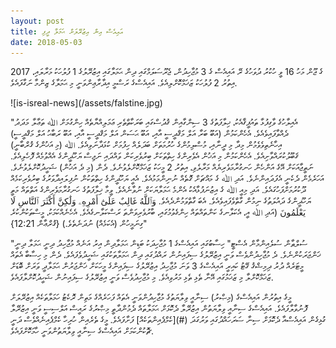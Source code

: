 ```yaml
---
layout: post
title: އައިއެސް އިން އިޒުރޭލަށް ޙަމަލާ ދީފި
date: 2018-05-03
---
```

<p>
2017 ގެ ޖޫން މަހު 16 ވީ ހުކުރު ދުވަހުގެ ރޭ އައިއެސް ގެ 3 މުޖާހިދުން، ޖެރޫސަލަމްގައި ދިން ޙަމަލާގައި އިޒުރޭލުގެ 1 ފުލުހަކު މަރާލައި، އިތުރު 2 ފުލުހަކު ޒަޚަމްކޮށްލިއެވެ. އައިއެސްގެ ރަސްމީ އިދާރާޢިންވަނީ މި ޙަމަލާގެ ޒިންމާ ނަގާފައެވެ. 
</p>
<span>
![is-isreal-news](/assets/falstine.jpg)
 </span>
<p>
"އެއިލާހުގެ ވާގިފުޅާ ތައުފީޤާއެކު، ޚިލާފަތުގެ 3 ސިންގާއިން ޤުދުސްގައި ބަރަކާތްތެރި ޢަމަލިއްޔާތެއް ހިންގުމަށް ﷲ ތަޢާލާ މަދަދު ދެއްވާފައިވެއެވެ. އެހެންކަމުން (އަބޫ ބަރާ އަލް މަޤްދީސީ އާއި، އަބޫ ޙަސަން އަލް މަޤްދީސީ އާއި، އަބޫ ރަބާޙު އަލް މަޤްދީސީ) އިހާނެތިވެވެމުން މިދާ މި ދީނާއި، މުސްލިމުންގެ ހުރުމަތަށް ބަދަލެއް ހިފުމަށް ކުޅަދާނަވިއެވެ. ﷲ (މި އަޚުންގެ ޤުރްބާނީ) ޤަބޫލުކުރައްވާށިއެވެ. އެހެންކަމުން މި އަޚުން އެވެރިންގެ ހިތްތަކަށް ބިރުވެރިކަން ވައްދައި ނަޖިސް ޔަހޫދީންގެ އެއްވުމެއް ފޮހެލިއެވެ. ނަތީޖާއަކަށް އޭގެ އަންހެން ހަނގުރާމަވެރިޔެއް މަރާލެވި، އިތުރު 2 މީހަކު ޒަޚަމްކޮށްލެވުނެވެ. ދެން (މި ދެ އަޚުން) ޝަހީދުކޮށްލެވުނެވެ. އަހަރެމެން ދެކެނީ އެފަދައިންނެވެ. އަދި ﷲ ގެ މައްޗަށް ގޮތެއް ނުނިންމަމުއެވެ. އެއީ ޔަހޫދީންގެ ހިތްތަކުން ނުފިލައިދާވަރުގެ ބިރުވެރިކަމެއް ދޫކުރުމަށްފަހުގައެވެ. އަދި މިއީ ﷲ ގެ އިޒުނަފުޅާއެކު އެންމެ ޙަމަލާޔަކަށް ނުވާނެއެވެ. ވީމާ ޚިލާފަތުގެ ހަނގުރާމަވެރިންގެ އަތްތައް މަތީ ޔަހޫދީންގެ ދައުލަތުގެ ނިމުން ގާތްވެފައިވެއެވެ. އެބަ ގާތްވަމުންދެއެވެ. وَٱللَّهُ غَالِبٌ عَلَىٰٓ أَمْرِهِۦ وَلَٰكِنَّ أَكْثَرَ ٱلنَّاسِ لَا يَعْلَمُونَ (އަދި ﷲ އީ، އެކަލާނގެ ކަންތައްތައް ހިންގެވުމުގައި، ބާރުވެރިވަންތަ ރަސްކަލާނގެއެވެ. އެހެނެއްކަމަކު، މީސްތަކުންކުރެ ގިނަމީހުން (އެކަމެއް) ނުދަނެތެވެ.) {ޤުރްޢާން 12:21}"
 </p>
 <p>
"ސުލްޠާން ސުލެއިންމާން އެސްޓީ" ހިސާބުގައި އައިއެސްގެ 1 މުޖާހިދަކު ބަޑިން ޙަމަލާދިން އިރު އަނެއް މުޖާހިދު ދިނީ ޙަމަލާ ދިނީ ޚަންޖަރަކުންނެވެ. ދެ މުޖާހިދުންވެސް ވަނީ އިޒުރޭލުގެ ސިފައިނުން ރައްދުގައި ދިން ޙަމަލާތަކުގައި ޝަހީދުވެފައެވެ. ދެން މި ހިސާބާ އެތައް މީޓަރެއް ދުރު ދިމިޝްޤު ގޭޓު ކައިރީ އައިއެސްގެ 3 ވަނަ މުޖާހިދު އިޒުރޭލުގެ ސިފައިންގެ މީހަކަށް ޚަންޖަރުން ޙަމަލާދީ ވަރަށް ބޮޑަށް ޒަޚަމްކޮށްލާ މި ޒަޚަމުގައި އޭނާ ތެޅި ތެޅި މަރުވިއެވެ. މި މުޖާހިދުވެސް ވަނީ އިޒުރޭލުގެ ސިފައިނުން ޝަހީދުކޮށްލާފައެވެ.
</p>
<p>
މީގެ އިތުރުން އައިއެސްގެ (މިޞްރު) ސިނާއީ ވިލާޔަތުގެ މުޖާހިދުންވަނީ އެތައް ފަހަރެއްގެ މަތިން ރޮކެޓު ހަމަލާތަކެއް އިޒުރޭލަށް ފޮނުވާލާފައެވެ. އައިއެސްގެ ސިނާއީ ވިލާޔަތުން އިޒުރޭލާ ދެކޮޅަށް ޙަމަލާތައް ދެމުންދާތީ މިޞްރުގެ ރައީސް އަލްސިސީ ވަނީ އިޒުރޭލާ ގުޅިގެން އައިއެސްއާ ދެކޮޅަށް ސިނާ ސަރަހައްދުގައި ވަރުގަދަ (#)[ކެމްޕެއިންތަކެއް] ފަށާފައެވެ. މީގެ ތެރެއިން ހުރިހާ ކެމްޕެއިނެއްވެސް ދަނީ ޗޮކުންކަމަށް އައިއެސްގެ ސިނާއީ ވިލާޔަތުންވަނީ ހާމަކޮށްފައެވެ. 
</p>
